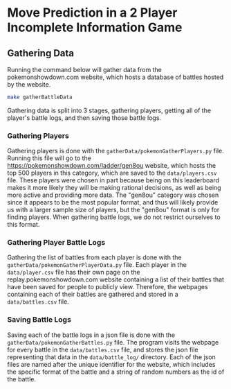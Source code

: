 # Move Prediction in a 2 Player Incomplete Information Game

## Gathering Data
Running the command below will gather data from the pokemonshowdown.com website, which hosts a database of battles hosted by the website.

```bash
make gatherBattleData
```

Gathering data is split into 3 stages, gathering players, getting all of the player's battle logs, and then saving those battle logs.

### Gathering Players
Gathering players is done with the `gatherData/pokemonGatherPlayers.py` file. Running this file will go to the https://pokemonshowdown.com/ladder/gen8ou website, which hosts the top 500 players in this category, which are saved to the `data/players.csv` file. These players were chosen in part because being on this leaderboard makes it more likely they will be making rational decisions, as well as being more active and providing more data. The "gen8ou" category was chosen since it appears to be the most popular format, and thus will likely provide us with a larger sample size of players, but the "gen8ou" format is only for finding players. When gathering battle logs, we do not restrict ourselves to this format.

### Gathering Player Battle Logs
Gathering the list of battles from each player is done with the `gatherData/pokemonGatherPlayerData.py` file. Each player in the `data/player.csv` file has their own page on the replay.pokemonshowdown.com website containing a list of their battles that have been saved for people to publicly view. Therefore, the webpages containing each of their battles are gathered and stored in a `data/battles.csv` file.

### Saving Battle Logs
Saving each of the battle logs in a json file is done with the `gatherData/pokemonGatherBattles.py` file. The program visits the webpage for every battle in the `data/battles.csv` file, and stores the json file representing that data in the `data/battle_log/` directory. Each of the json files are named after the unique identifier for the website, which includes the specific format of the battle and a string of random numbers as the id of the battle.
